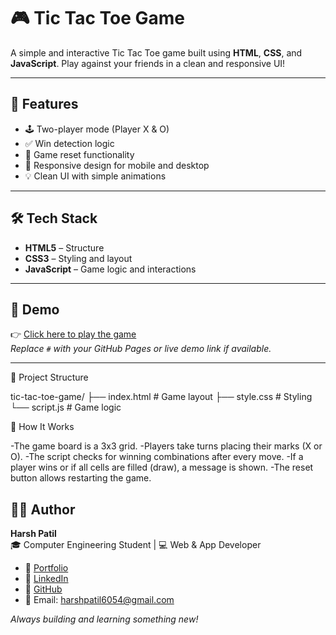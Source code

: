 # 🎮 Tic Tac Toe Game

A simple and interactive Tic Tac Toe game built using **HTML**, **CSS**, and **JavaScript**. Play against your friends in a clean and responsive UI!

---

## 📌 Features

- 🕹️ Two-player mode (Player X & O)
- ✅ Win detection logic
- 🔁 Game reset functionality
- 📱 Responsive design for mobile and desktop
- 💡 Clean UI with simple animations

---

## 🛠️ Tech Stack

- **HTML5** – Structure  
- **CSS3** – Styling and layout  
- **JavaScript** – Game logic and interactions  

---

## 🎥 Demo

👉 [Click here to play the game](#)  
_Replace `#` with your GitHub Pages or live demo link if available._

---
📁 Project Structure

tic-tac-toe-game/
├── index.html        # Game layout
├── style.css         # Styling
└── script.js         # Game logic

🧠 How It Works

-The game board is a 3x3 grid.
-Players take turns placing their marks (X or O).
-The script checks for winning combinations after every move.
-If a player wins or if all cells are filled (draw), a message is shown.
-The reset button allows restarting the game.

## 🧑‍💻 Author

**Harsh Patil**  
🎓 Computer Engineering Student | 💻 Web & App Developer  

- 🔗 [Portfolio](https://harshvardhanpatil.netlify.app/)  
- 💼 [LinkedIn](https://www.linkedin.com/in/harshvardhan-patil-31441132b/)  
- 🐙 [GitHub](https://github.com/Harsh-Patil-07)  
- 📧 Email: harshpatil6054@gmail.com 

_Always building and learning something new!_
